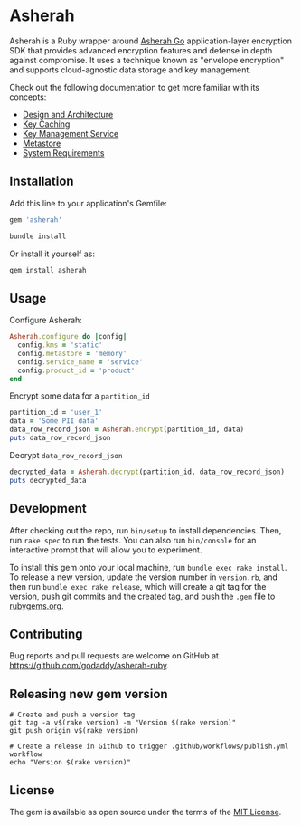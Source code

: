 # Asherah

Asherah is a Ruby wrapper around [Asherah Go](https://github.com/godaddy/asherah) application-layer encryption SDK that provides advanced encryption features and defense in depth against compromise. It uses a technique known as "envelope encryption" and supports cloud-agnostic data storage and key management.

Check out the following documentation to get more familiar with its concepts:

- [Design and Architecture](https://github.com/godaddy/asherah/blob/master/docs/DesignAndArchitecture.md)
- [Key Caching](https://github.com/godaddy/asherah/blob/master/docs/KeyCaching.md)
- [Key Management Service](https://github.com/godaddy/asherah/blob/master/docs/KeyManagementService.md)
- [Metastore](https://github.com/godaddy/asherah/blob/master/docs/Metastore.md)
- [System Requirements](https://github.com/godaddy/asherah/blob/master/docs/SystemRequirements.md)

## Installation

Add this line to your application's Gemfile:

```ruby
gem 'asherah'
```

```bash
bundle install
```

Or install it yourself as:

```bash
gem install asherah
```

## Usage

Configure Asherah:

```ruby
Asherah.configure do |config|
  config.kms = 'static'
  config.metastore = 'memory'
  config.service_name = 'service'
  config.product_id = 'product'
end
```

Encrypt some data for a `partition_id`

```ruby
partition_id = 'user_1'
data = 'Some PII data'
data_row_record_json = Asherah.encrypt(partition_id, data)
puts data_row_record_json
```

Decrypt `data_row_record_json`

```ruby
decrypted_data = Asherah.decrypt(partition_id, data_row_record_json)
puts decrypted_data
```

## Development

After checking out the repo, run `bin/setup` to install dependencies. Then, run `rake spec` to run the tests. You can also run `bin/console` for an interactive prompt that will allow you to experiment.

To install this gem onto your local machine, run `bundle exec rake install`. To release a new version, update the version number in `version.rb`, and then run `bundle exec rake release`, which will create a git tag for the version, push git commits and the created tag, and push the `.gem` file to [rubygems.org](https://rubygems.org).

## Contributing

Bug reports and pull requests are welcome on GitHub at https://github.com/godaddy/asherah-ruby.

## Releasing new gem version

```
# Create and push a version tag
git tag -a v$(rake version) -m "Version $(rake version)"
git push origin v$(rake version)

# Create a release in Github to trigger .github/workflows/publish.yml workflow
echo "Version $(rake version)"
```

## License

The gem is available as open source under the terms of the [MIT License](LICENSE.txt).
